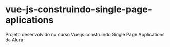 # vue-js-construindo-single-page-aplications
 Projeto desenvolvido no curso Vue.js construindo Single Page Applications da Alura
